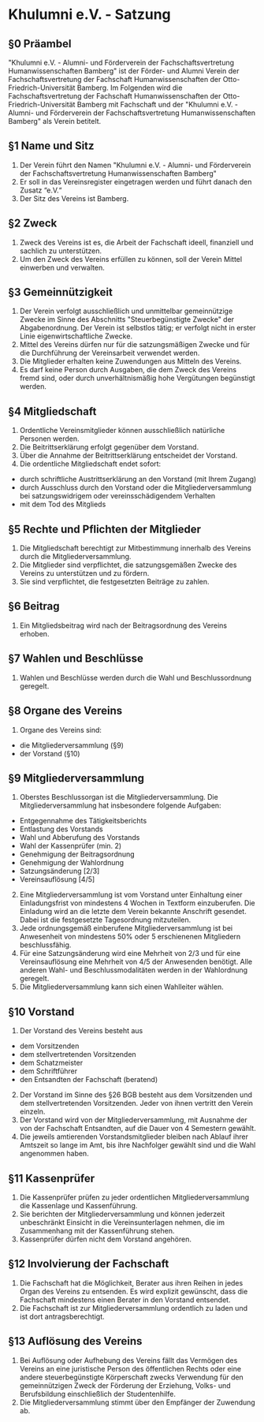 Khulumni e.V. - Satzung
====================================

## §0 Präambel

"Khulumni e.V. - Alumni- und Förderverein der Fachschaftsvertretung Humanwissenschaften Bamberg" ist der Förder- und Alumni Verein der Fachschaftsvertretung der Fachschaft Humanwissenschaften der Otto-Friedrich-Universität Bamberg.
Im Folgenden wird die Fachschaftsvertretung der Fachschaft Humanwissenschaften der Otto-Friedrich-Universität Bamberg mit Fachschaft und der "Khulumni e.V. - Alumni- und Förderverein der Fachschaftsvertretung Humanwissenschaften Bamberg" als Verein betitelt.


## §1 Name und Sitz

1. Der Verein führt den Namen "Khulumni e.V. - Alumni- und Förderverein der Fachschaftsvertretung Humanwissenschaften Bamberg"
2. Er soll in das Vereinsregister eingetragen werden und führt danach den Zusatz “e.V.“
3. Der Sitz des Vereins ist Bamberg.


## §2 Zweck

1. Zweck des Vereins ist es, die Arbeit der Fachschaft ideell, finanziell und sachlich zu unterstützen.
2. Um den Zweck des Vereins erfüllen zu können, soll der Verein Mittel einwerben und verwalten.


## §3 Gemeinnützigkeit

1. Der Verein verfolgt ausschließlich und unmittelbar gemeinnützige Zwecke im Sinne des Abschnitts "Steuerbegünstigte Zwecke" der Abgabenordnung.
Der Verein ist selbstlos tätig; er verfolgt nicht in erster Linie eigenwirtschaftliche Zwecke.
2. Mittel des Vereins dürfen nur für die satzungsmäßigen Zwecke und für die Durchführung der Vereinsarbeit verwendet werden.
3. Die Mitglieder erhalten keine Zuwendungen aus Mitteln des Vereins.
4. Es darf keine Person durch Ausgaben, die dem Zweck des Vereins fremd sind, oder durch unverhältnismäßig hohe Vergütungen begünstigt werden.


## §4 Mitgliedschaft

1. Ordentliche Vereinsmitglieder können ausschließlich natürliche Personen werden.
2. Die Beitrittserklärung erfolgt gegenüber dem Vorstand.
3. Über die Annahme der Beitrittserklärung entscheidet der Vorstand.
4. Die ordentliche Mitgliedschaft endet sofort:
  * durch schriftliche Austrittserklärung an den Vorstand (mit Ihrem Zugang)
  * durch Ausschluss durch den Vorstand oder die Mitgliederversammlung bei satzungswidrigem oder vereinsschädigendem Verhalten
  * mit dem Tod des Mitglieds

  
## §5 Rechte und Pflichten der Mitglieder

1. Die Mitgliedschaft berechtigt zur Mitbestimmung innerhalb des Vereins durch die Mitgliederversammlung.
2. Die Mitglieder sind verpflichtet, die satzungsgemäßen Zwecke des Vereins zu unterstützen und zu fördern. 
3. Sie sind verpflichtet, die festgesetzten Beiträge zu zahlen.


## §6 Beitrag

1. Ein Mitgliedsbeitrag wird nach der Beitragsordnung des Vereins erhoben.


## §7 Wahlen und Beschlüsse

1. Wahlen und Beschlüsse werden durch die Wahl und Beschlussordnung geregelt.


## §8 Organe des Vereins

1. Organe des Vereins sind:
  * die Mitgliederversammlung (§9)
  * der Vorstand (§10)

  
## §9 Mitgliederversammlung

1. Oberstes Beschlussorgan ist die Mitgliederversammlung. 
Die Mitgliederversammlung hat insbesondere folgende Aufgaben:
  * Entgegennahme des Tätigkeitsberichts
  * Entlastung des Vorstands
  * Wahl und Abberufung des Vorstands
  * Wahl der Kassenprüfer (min. 2)
  * Genehmigung der Beitragsordnung
  * Genehmigung der Wahlordnung
  * Satzungsänderung [2/3]
  * Vereinsauflösung [4/5]
2. Eine Mitgliederversammlung ist vom Vorstand unter Einhaltung einer Einladungsfrist von mindestens 4 Wochen in Textform einzuberufen. 
Die Einladung wird an die letzte dem Verein bekannte Anschrift gesendet. 
Dabei ist die festgesetzte Tagesordnung mitzuteilen.
3. Jede ordnungsgemäß einberufene Mitgliederversammlung ist bei Anwesenheit von mindestens 50% oder 5 erschienenen Mitgliedern beschlussfähig.
4. Für eine Satzungsänderung wird eine Mehrheit von 2/3 und für eine Vereinsauflösung eine Mehrheit von 4/5 der Anwesenden benötigt.
Alle anderen Wahl- und Beschlussmodalitäten werden in der Wahlordnung geregelt.
5. Die Mitgliederversammlung kann sich einen Wahlleiter wählen.


## §10 Vorstand

1. Der Vorstand des Vereins besteht aus
  * dem Vorsitzenden
  * dem stellvertretenden Vorsitzenden
  * dem Schatzmeister
  * dem Schriftführer
  * den Entsandten der Fachschaft (beratend)
2. Der Vorstand im Sinne des §26 BGB besteht aus dem Vorsitzenden und dem stellvertretenden Vorsitzenden. 
Jeder von ihnen vertritt den Verein einzeln.
3. Der Vorstand wird von der Mitgliederversammlung, mit Ausnahme der von der Fachschaft Entsandten, auf die Dauer von 4 Semestern gewählt.
4. Die jeweils amtierenden Vorstandsmitglieder bleiben nach Ablauf ihrer Amtszeit so lange im Amt, bis ihre Nachfolger gewählt sind und die Wahl angenommen haben.


## §11 Kassenprüfer

1. Die Kassenprüfer prüfen zu jeder ordentlichen Mitgliederversammlung die Kassenlage und Kassenführung.
2. Sie berichten der Mitgliederversammlung und können jederzeit unbeschränkt Einsicht in die Vereinsunterlagen nehmen, die im Zusammenhang mit der Kassenführung stehen.
3. Kassenprüfer dürfen nicht dem Vorstand angehören.


## §12 Involvierung der Fachschaft

1. Die Fachschaft hat die Möglichkeit, Berater aus ihren Reihen in jedes Organ des Vereins zu entsenden. 
Es wird explizit gewünscht, dass die Fachschaft mindestens einen Berater in den Vorstand entsendet. 
2. Die Fachschaft ist zur Mitgliederversammlung ordentlich zu laden und ist dort antragsberechtigt.


## §13 Auflösung des Vereins

1. Bei Auflösung oder Aufhebung des Vereins fällt das Vermögen des Vereins an eine juristische Person des öffentlichen Rechts oder eine andere steuerbegünstigte Körperschaft zwecks Verwendung für den gemeinnützigen Zweck der Förderung der Erziehung, Volks-­ und Berufsbildung einschließlich der Studentenhilfe. 
2. Die Mitgliederversammlung stimmt über den Empfänger der Zuwendung ab.